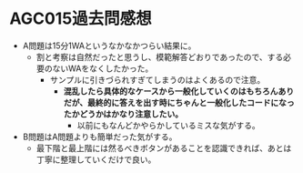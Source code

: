 # AGC015過去問感想

- A問題は15分1WAというなかなかつらい結果に。
  - 割と考察は自然だったと思うし、模範解答どおりであったので、する必要のないWAをなくしたかった。
    - サンプルに引きづられすぎてしまうのはよくあるので注意。
      - **混乱したら具体的なケースから一般化していくのはもちろんありだが、最終的に答えを出す時にちゃんと一般化したコードになったかどうかはかなり注意したい。**
        - 以前にもなんどかやらかしているミスな気がする。
- B問題はA問題よりも簡単だった気がする。
  - 最下階と最上階には然るべきボタンがあることを認識できれば、あとは丁寧に整理していくだけで良い。
